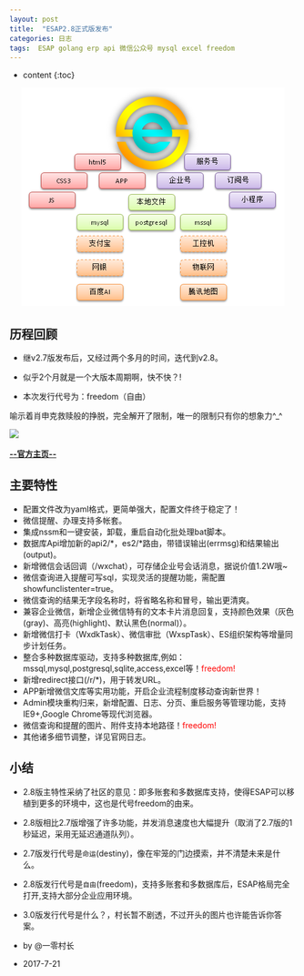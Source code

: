 ```yaml
---
layout: post
title:  "ESAP2.8正式版发布"
categories: 日志
tags:  ESAP golang erp api 微信公众号 mysql excel freedom
---
```


* content
{:toc}

<p align="center">
  <img src="/img/esapLinkAll.png">
</p>

## 历程回顾
* 继v2.7版发布后，又经过两个多月的时间，迭代到v2.8。

* 似乎2个月就是一个大版本周期啊，快不快？!

* 本次发行代号为：freedom（自由）

喻示着肖申克救赎般的挣脱，完全解开了限制，唯一的限制只有你的想象力^_^

![](http://photocdn.sohu.com/20160213/mp58662753_1455363831183_5.jpeg)

**[--官方主页--](https://esap.erp8.net)**

## 主要特性

* 配置文件改为yaml格式，更简单强大，配置文件终于稳定了！
* 微信提醒、办理支持多帐套。
* 集成nssm和一键安装，卸载，重启自动化批处理bat脚本。
* 数据库Api增加新的api2/*，es2/*路由，带错误输出(errmsg)和结果输出(output)。
* 新增微信会话回调（/wxchat），可存储企业号会话消息，据说价值1.2W哦~
* 微信查询进入提醒可写sql，实现灵活的提醒功能，需配置showfunclistenter=true。
* 微信查询的结果无字段名称时，将省略名称和冒号，输出更清爽。
* 兼容企业微信，新增企业微信特有的文本卡片消息回复，支持颜色效果（灰色(gray)、高亮(highlight)、默认黑色(normal)）。
* 新增微信打卡（WxdkTask）、微信审批（WxspTask）、ES组织架构等增量同步计划任务。
* 整合多种数据库驱动，支持多种数据库,例如：mssql,mysql,postgresql,sqlite,access,excel等！<span style="color:red">freedom!</span>
* 新增redirect接口(/r/*)，用于转发URL。
* APP新增微信文库等实用功能，开启企业流程制度移动查询新世界！
* Admin模块重构归来，新增配置、日志、分页、重启服务等管理功能，支持IE9+,Google Chrome等现代浏览器。
* 微信查询和提醒的图片、附件支持本地路径！<span style="color:red">freedom!</span>
* 其他诸多细节调整，详见官网日志。

## 小结
* 2.8版主特性采纳了社区的意见：即多账套和多数据库支持，使得ESAP可以移植到更多的环境中，这也是代号freedom的由来。

* 2.8版相比2.7版增强了许多功能，并发消息速度也大幅提升（取消了2.7版的1秒延迟，采用无延迟通道队列）。

* 2.7版发行代号是`命运`(destiny)，像在牢笼的门边摸索，并不清楚未来是什么。

* 2.8版发行代号是`自由`(freedom)，支持多账套和多数据库后，ESAP格局完全打开,支持大部分企业应用环境。

* 3.0版发行代号是什么？，村长暂不剧透，不过开头的图片也许能告诉你答案。

* by @一零村长

* 2017-7-21

